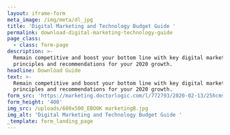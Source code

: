 ```yaml
---
layout: iframe-form
meta_image: /img/meta/dl_jpg
title: 'Digital Marketing and Technology Budget Guide '
permalink: download-digital-marketing-technology-guide
page_class:
  - class: form-page
description: >-
  Remain competitive and boost your bottom line with key digital marketing
  principles and recommendations for your 2020 growth. 
headline: Download Guide
text: >-
  Remain competitive and boost your bottom line with key digital marketing
  principles and recommendations for your 2020 growth. 
form_src: 'https://marketing.doctorlogic.com/l/772793/2020-02-13/25hcms'
form_height: '400'
img_src: /uploads/600x500_EBOOK marketingB.jpg
img_alt: 'Digital Marketing and Technology Budget Guide '
_template: form_landing_page
---
```


